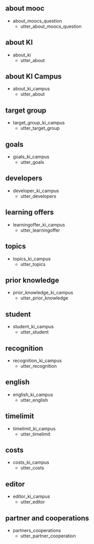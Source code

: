 ## about mooc
* about_moocs_question
  - utter_about_moocs_question

## about KI
* about_ki
  - utter_about

## about KI Campus
* about_ki_campus
  - utter_about

## target group
* target_group_ki_campus
  - utter_target_group

## goals
* goals_ki_campus
  - utter_goals

## developers
* developer_ki_campus
  - utter_developers

## learning offers
* learningoffer_ki_campus
  - utter_learningoffer

## topics
* topics_ki_campus
  - utter_topics

## prior knowledge
* prior_knowledge_ki_campus
  - utter_prior_knowledge

## student
* student_ki_campus
  - utter_student

## recognition
* recognition_ki_campus
  - utter_recognition

## english
* english_ki_campus
  - utter_english

## timelimit
* timelimit_ki_campus
  - utter_timelimit

## costs
* costs_ki_campus
  - utter_costs

## editor
* editor_ki_campus
  - utter_editor

## partner and cooperations
* partners_cooperations
  - utter_partner_cooperation
